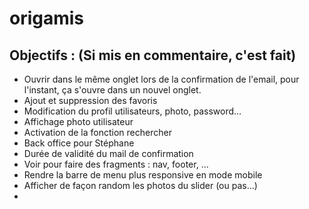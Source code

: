 # origamis

## Objectifs : (Si mis en commentaire, c'est fait)

<!-- - Ajouter username à l'inscription  -->
<!-- - Je veux que les "Inscription" et "Connection" soient remplacé par une Icône de profil, le nom de l'user et "Logout" -->
<!-- - Je veux que l'utilisateur puisse afficher Un drop down, menu, incluant : –mon profil, –mes favoris, -mon panier. -->
<!-- - Afficher en dynamique les origamis sur la page d'accueil. -->
- Ouvrir dans le même onglet lors de la confirmation de l'email, pour l'instant, ça s'ouvre dans un nouvel onglet.
- Ajout et suppression des favoris
- Modification du profil utilisateurs, photo, password...
- Affichage photo utilisateur
- Activation de la fonction rechercher
- Back office pour Stéphane
- Durée de validité du mail de confirmation
- Voir pour faire des fragments : nav, footer, ...
- Rendre la barre de menu plus responsive en mode mobile
- Afficher de façon random les photos du slider (ou pas...)
- 